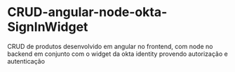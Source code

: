 # CRUD-angular-node-okta-SignInWidget
CRUD de produtos desenvolvido em angular no frontend, com node no backend em conjunto com o widget da okta identity provendo autorização e autenticação
